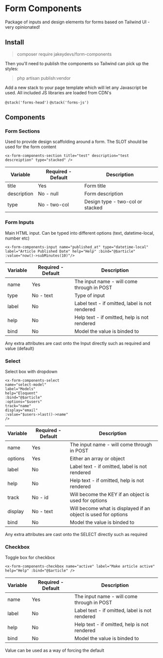 # Form Components

Package of inputs and design elements for forms based on Tailwind UI - very opinionated!

## Install

> composer require jakeydevs/form-components

Then you'll need to publish the components so Tailwind can pick up the styles:

> php artisan publish:vendor

Add a new stack to your page template which will let any Javascript be used. All included JS libraries are loaded from CDN's

`@stack('forms-head')`
`@stack('forms-js')`

## Components

### Form Sections

Used to provide design scaffolding around a form. The SLOT should be used for the form content

`<x-form-components-section title="test" description="test descreiption" type="stacked" />`

| Variable    | Required - Default | Description                      |
| ----------- | ------------------ | -------------------------------- |
| title       | Yes                | Form title                       |
| description | No - null          | Form description                 |
| type        | No - two-col       | Design type - two-col or stacked |

### Form Inputs

Main HTML input. Can be typed into different options (text, datetime-local, number etc)

`<x-form-components-input name="published_at" type="datetime-local" label="Article Published Date" help="Help" :bind="@$article" :value="now()->subMinutes(10)"/>`

| Variable | Required - Default | Description                                    |
| -------- | ------------------ | ---------------------------------------------- |
| name     | Yes                | The input name - will come through in POST     |
| type     | No - text          | Type of input                                  |
| label    | No                 | Label text - if omitted, label is not rendered |
| help     | No                 | Help text - if omitted, help is not rendered   |
| bind     | No                 | Model the value is binded to                   |

Any extra attributes are cast onto the Input directly such as required and value (default)

### Select

Select box with dropdown

```
<x-form-components-select
name="select-model"
label="Models"
help="Eloquent"
:bind="@$article"
:options="$users"
track="name"
display="email"
:value="$users->last()->name"
/>
```

| Variable | Required - Default | Description                                                    |
| -------- | ------------------ | -------------------------------------------------------------- |
| name     | Yes                | The input name - will come through in POST                     |
| options  | Yes                | Either an array or object                                      |
| label    | No                 | Label text - if omitted, label is not rendered                 |
| help     | No                 | Help text - if omitted, help is not rendered                   |
| track    | No - id            | Will become the KEY if an object is used for options           |
| display  | No - text          | Will become what is displayed if an object is used for options |
| bind     | No                 | Model the value is binded to                                   |

Any extra attributes are cast onto the SELECT directly such as required

### Checkbox

Toggle box for checkbox

`<x-form-components-checkbox name="active" label="Make article active" help="Help" :bind="@$article" />`

| Variable | Required - Default | Description                                    |
| -------- | ------------------ | ---------------------------------------------- |
| name     | Yes                | The input name - will come through in POST     |
| label    | No                 | Label text - if omitted, label is not rendered |
| help     | No                 | Help text - if omitted, help is not rendered   |
| bind     | No                 | Model the value is binded to                   |

Value can be used as a way of forcing the default
